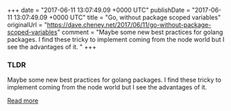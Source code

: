 +++
date = "2017-06-11 13:07:49.09 +0000 UTC"
publishDate = "2017-06-11 13:07:49.09 +0000 UTC"
title = "Go, without package scoped variables"
originalUrl = "https://dave.cheney.net/2017/06/11/go-without-package-scoped-variables"
comment = "Maybe some new best practices for golang packages. I find these tricky to implement coming from the node world but I see the advantages of it. "
+++

### TLDR

Maybe some new best practices for golang packages. I find these tricky to implement coming from the node world but I see the advantages of it. 

[Read more](https://dave.cheney.net/2017/06/11/go-without-package-scoped-variables)
